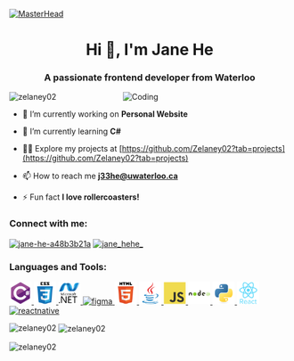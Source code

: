 [![MasterHead](https://visme.co/blog/wp-content/uploads/2020/06/Header-3.gif)](https://rishavchanda.io)
<h1 align="center">Hi 👋, I'm Jane He</h1>
<h3 align="center">A passionate frontend developer from Waterloo</h3>
<img align="right" alt="Coding" width="300" src = "https://miro.medium.com/max/1400/1*qdAW1TjCN57h1lbuuzvchg.gif">

<p align="left"> <img src="https://komarev.com/ghpvc/?username=zelaney02&label=Profile%20views&color=0e75b6&style=flat" alt="zelaney02" /> </p>

- 🔭 I’m currently working on **Personal Website**

- 🌱 I’m currently learning **C#**

- 👨‍💻 Explore my projects at [https://github.com/Zelaney02?tab=projects](https://github.com/Zelaney02?tab=projects)

- 📫 How to reach me **j33he@uwaterloo.ca**

- ⚡ Fun fact **I love rollercoasters!**

<h3 align="left">Connect with me:</h3>
<p align="left">
<a href="https://linkedin.com/in/jane-he-a48b3b21a" target="blank"><img align="center" src="https://raw.githubusercontent.com/rahuldkjain/github-profile-readme-generator/master/src/images/icons/Social/linked-in-alt.svg" alt="jane-he-a48b3b21a" height="30" width="40" /></a>
<a href="https://instagram.com/jane_hehe_" target="blank"><img align="center" src="https://raw.githubusercontent.com/rahuldkjain/github-profile-readme-generator/master/src/images/icons/Social/instagram.svg" alt="jane_hehe_" height="30" width="40" /></a>
</p>

<h3 align="left">Languages and Tools:</h3>
<p align="left"> <a href="https://www.w3schools.com/cs/" target="_blank" rel="noreferrer"> <img src="https://raw.githubusercontent.com/devicons/devicon/master/icons/csharp/csharp-original.svg" alt="csharp" width="40" height="40"/> </a> <a href="https://www.w3schools.com/css/" target="_blank" rel="noreferrer"> <img src="https://raw.githubusercontent.com/devicons/devicon/master/icons/css3/css3-original-wordmark.svg" alt="css3" width="40" height="40"/> </a> <a href="https://dotnet.microsoft.com/" target="_blank" rel="noreferrer"> <img src="https://raw.githubusercontent.com/devicons/devicon/master/icons/dot-net/dot-net-original-wordmark.svg" alt="dotnet" width="40" height="40"/> </a> <a href="https://www.figma.com/" target="_blank" rel="noreferrer"> <img src="https://www.vectorlogo.zone/logos/figma/figma-icon.svg" alt="figma" width="40" height="40"/> </a> <a href="https://www.w3.org/html/" target="_blank" rel="noreferrer"> <img src="https://raw.githubusercontent.com/devicons/devicon/master/icons/html5/html5-original-wordmark.svg" alt="html5" width="40" height="40"/> </a> <a href="https://www.java.com" target="_blank" rel="noreferrer"> <img src="https://raw.githubusercontent.com/devicons/devicon/master/icons/java/java-original.svg" alt="java" width="40" height="40"/> </a> <a href="https://developer.mozilla.org/en-US/docs/Web/JavaScript" target="_blank" rel="noreferrer"> <img src="https://raw.githubusercontent.com/devicons/devicon/master/icons/javascript/javascript-original.svg" alt="javascript" width="40" height="40"/> </a> <a href="https://nodejs.org" target="_blank" rel="noreferrer"> <img src="https://raw.githubusercontent.com/devicons/devicon/master/icons/nodejs/nodejs-original-wordmark.svg" alt="nodejs" width="40" height="40"/> </a> <a href="https://www.python.org" target="_blank" rel="noreferrer"> <img src="https://raw.githubusercontent.com/devicons/devicon/master/icons/python/python-original.svg" alt="python" width="40" height="40"/> </a> <a href="https://reactjs.org/" target="_blank" rel="noreferrer"> <img src="https://raw.githubusercontent.com/devicons/devicon/master/icons/react/react-original-wordmark.svg" alt="react" width="40" height="40"/> </a> <a href="https://reactnative.dev/" target="_blank" rel="noreferrer"> <img src="https://reactnative.dev/img/header_logo.svg" alt="reactnative" width="40" height="40"/> </a> </p>

<p><img align="left" src="https://github-readme-stats.vercel.app/api/top-langs?username=zelaney02&show_icons=true&locale=en&layout=compact" alt="zelaney02" /></p>

<p>&nbsp;<img align="center" src="https://github-readme-stats.vercel.app/api?username=zelaney02&show_icons=true&locale=en" alt="zelaney02" /></p>

<p><img align="center" src="https://github-readme-streak-stats.herokuapp.com/?user=zelaney02&" alt="zelaney02" /></p>

